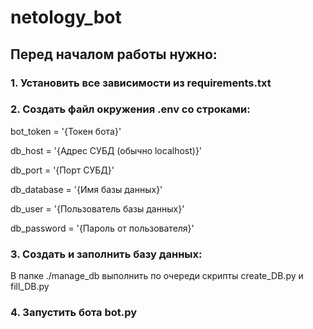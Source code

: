 # netology_bot

## Перед началом работы нужно:

### 1. Установить все зависимости из requirements.txt

### 2. Создать файл окружения .env со строками:

bot_token = '{Токен бота}'

db_host = '{Адрес СУБД (обычно localhost)}'

db_port = '{Порт СУБД}'

db_database = '{Имя базы данных}'

db_user = '{Пользователь базы данных}'

db_password = '{Пароль от пользователя}'

### 3. Создать и заполнить базу данных:

В папке ./manage_db выполнить по очереди скрипты create_DB.py и fill_DB.py

### 4. Запустить бота bot.py
